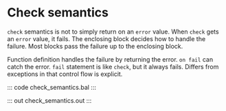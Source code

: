 # Check semantics

`check` semantics is not to simply return on an `error` value. When `check` gets an `error` value, it fails. The enclosing block decides how to handle the failure. Most blocks pass the failure up to the enclosing block.

Function definition handles the failure by returning the error. `on fail` can catch the error. `fail` statement is like `check`, but it always fails. Differs from exceptions in that control flow is explicit.

::: code check_semantics.bal :::

::: out check_semantics.out :::
